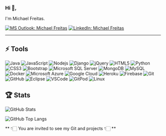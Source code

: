 ### Hi 👋,

I'm Michael Freitas.

[![MS Outlook: Michael Freitas](https://img.shields.io/badge/Microsoft_Outlook-0078D4?style=for-the-badge&logo=microsoft-outlook&logoColor=white&link=mailto:michael_rfreitas@hotmail.com)](mailto:michael_rfreitas@hotmail.com)
[![LinkedIn: Michael Freitas](https://img.shields.io/badge/LinkedIn-0077B5?style=for-the-badge&logo=linkedin&logoColor=white&link=https://www.linkedin.com/in/michaelr-freitas)](https://www.linkedin.com/in/michaelr-freitas)

____

## ⚡ Tools

![Java](https://img.shields.io/badge/-Java-007396?style=for-the-badge&logo=java)
![JavaScript](https://img.shields.io/badge/-JavaScript-black?style=for-the-badge&logo=javascript)
![Nodejs](https://img.shields.io/badge/-Nodejs-339933?style=for-the-badge&logo=Node.js&logoColor=white)
![Django](https://img.shields.io/badge/Django-092E20?style=for-the-badge&logo=django&logoColor=white)
![jQuery](https://img.shields.io/badge/jQuery-0769AD?style=for-the-badge&logo=jquery&logoColor=white)
![HTML5](https://img.shields.io/badge/-HTML5-E34F26?style=for-the-badge&logo=html5&logoColor=white)
![Python](https://img.shields.io/badge/Python-3776AB?style=for-the-badge&logo=python&logoColor=white)
![CSS3](https://img.shields.io/badge/-CSS3-1572B6?style=for-the-badge&logo=css3)
![Bootstrap](https://img.shields.io/badge/-Bootstrap-563D7C?style=for-the-badge&logo=bootstrap)
![Microsoft SQL Server](https://img.shields.io/badge/-SQL%20Server-CC2927?style=for-the-badge&logo=microsoft-sql-server&logoColor=white)
![MongoDB](https://img.shields.io/badge/-MongoDB-black?style=for-the-badge&logo=mongodb)
![MySQL](https://img.shields.io/badge/-MySQL-4479A1?style=for-the-badge&logo=mysql&logoColor=white)
![Docker](https://img.shields.io/badge/-Docker-2496ED?style=for-the-badge&logo=docker&logoColor=white)
![Microsoft Azure](https://img.shields.io/badge/Microsoft%20Azure-0089D6?style=for-the-badge&logo=microsoft-azure&logoColor=white)
![Google Cloud](https://img.shields.io/badge/Google%20Cloud-4285F4?style=for-the-badge&logo=google-cloud&logoColor=white)
![Heroku](https://img.shields.io/badge/Heroku-430098?style=for-the-badge&logo=heroku&logoColor=white)
![Firebase](https://img.shields.io/badge/Firebase-FFCA28?style=for-the-badge&logo=firebase&logoColor=white)
![Git](https://img.shields.io/badge/-Git-black?style=for-the-badge&logo=git)
![GitHub](https://img.shields.io/badge/-GitHub-181717?style=for-the-badge&logo=github)
![Eclipse](https://img.shields.io/badge/-Eclipse-2C2255?style=for-the-badge&logo=eclipse&logoColor=white)
![VSCode](https://img.shields.io/badge/-VSCode-007ACC?style=for-the-badge&logo=visual-studio-code&logoColor=white)
![GitPod](https://img.shields.io/badge/Gitpod-000000?style=for-the-badge&logo=gitpod&logoColor=#FFAE33)
![Linux](https://img.shields.io/badge/Linux-FCC624?style=for-the-badge&logo=linux&logoColor=black)

## 🏆 Stats

![GitHub Stats](https://github-readme-stats.vercel.app/api?username=michaelrfreitas&theme=default&show_icons=true)

![GitHub Top Langs](https://github-readme-stats.vercel.app/api/top-langs/?username=michaelrfreitas&theme=blue-green)

** 👇🏻 You are invited to see my Git and projects 👇🏻 **
